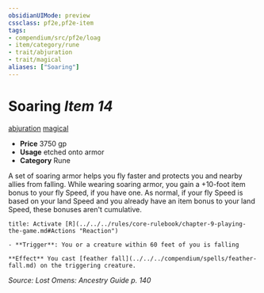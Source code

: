```yaml
---
obsidianUIMode: preview
cssclass: pf2e,pf2e-item
tags:
- compendium/src/pf2e/loag
- item/category/rune
- trait/abjuration
- trait/magical
aliases: ["Soaring"]
---
```

# Soaring *Item 14*  
[abjuration](../../../Rules/traits/abjuration.md)  [magical](../../../Rules/traits/magical.md)  

- **Price** 3750 gp
- **Usage** etched onto armor
- **Category** Rune

A set of soaring armor helps you fly faster and protects you and nearby allies from falling. While wearing soaring armor, you gain a +10-foot item bonus to your fly Speed, if you have one. As normal, if your fly Speed is based on your land Speed and you already have an item bonus to your land Speed, these bonuses aren't cumulative.

```ad-embed-ability
title: Activate [R](../../../rules/core-rulebook/chapter-9-playing-the-game.md#Actions "Reaction")

- **Trigger**: You or a creature within 60 feet of you is falling

**Effect** You cast [feather fall](../../../compendium/spells/feather-fall.md) on the triggering creature.
```

*Source: Lost Omens: Ancestry Guide p. 140*
